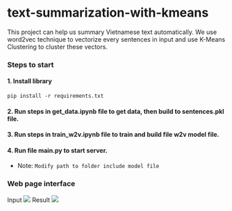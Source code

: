 # text-summarization-with-kmeans
This project can help us summary Vietnamese text automatically. We use word2vec technique to vectorize every sentences in input and use K-Means Clustering to cluster these vectors.

### Steps to start
#### 1. Install library
```pip install -r requirements.txt```

#### 2. Run steps in get_data.ipynb file to get data, then build to sentences.pkl file.

#### 3. Run steps in train_w2v.ipynb file to train and build file w2v model file.

#### 4. Run file main.py to start server.
  - Note: ```Modify path to folder include model file```
### Web page interface
Input
<img src="images/giaodien.png"/>
Result
<img src="images/result.png"/>


